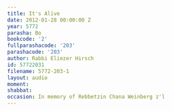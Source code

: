 ```yaml
---
title: It's Alive
date: 2012-01-28 00:00:00 Z
year: 5772
parasha: Bo
bookcode: '2'
fullparashacode: '203'
parashacode: '203'
author: Rabbi Eliezer Hirsch
id: 57722031
filename: 5772-203-1
layout: audio
moment: 
shabbat: 
occasion: In memory of Rebbetzin Chana Weinberg z'l
---
```


